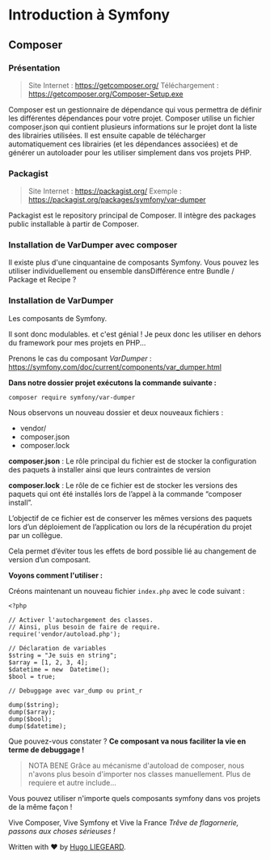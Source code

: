 ﻿# Introduction à Symfony
## Composer
### Présentation

> Site Internet : https://getcomposer.org/
> Téléchargement : https://getcomposer.org/Composer-Setup.exe

Composer est un gestionnaire de dépendance qui vous permettra de définir les différentes dépendances pour votre projet. Composer utilise un fichier composer.json qui contient plusieurs informations sur le projet dont la liste des librairies utilisées. Il est ensuite capable de télécharger automatiquement ces librairies (et les dépendances associées) et de générer un autoloader pour les utiliser simplement dans vos projets PHP.

### Packagist

> Site Internet : https://packagist.org/
> Exemple : https://packagist.org/packages/symfony/var-dumper

Packagist est le repository principal de Composer. Il intègre des packages public installable à partir de Composer.

### Installation de VarDumper avec composer

Il existe plus d'une cinquantaine de composants Symfony.
Vous pouvez les utiliser individuellement ou ensemble dansDifférence entre Bundle / Package et Recipe ?
### Installation de VarDumper
Les composants de Symfony.

Il sont donc modulables. et c'est génial !
Je peux donc les utiliser en dehors du framework pour mes projets en PHP...

Prenons le cas du composant *VarDumper* :
https://symfony.com/doc/current/components/var_dumper.html

**Dans notre dossier projet exécutons la commande suivante :**

    composer require symfony/var-dumper

Nous observons un nouveau dossier et deux nouveaux fichiers :

 - vendor/
 - composer.json
 - composer.lock

**composer.json** : Le rôle principal du fichier  est de stocker la configuration des paquets à installer ainsi que leurs contraintes de version

**composer.lock** : Le rôle de ce fichier est de stocker les versions des paquets qui ont été installés lors de l’appel à la commande “composer install”.

L’objectif de ce fichier est de conserver les mêmes versions des paquets lors d’un déploiement de l’application ou lors de la récupération du projet par un collègue.

Cela permet d’éviter tous les effets de bord possible lié au changement de version d’un composant.

**Voyons comment l'utiliser :**

Créons maintenant un nouveau fichier `index.php` avec le code suivant :

    <?php
    
    // Activer l'autochargement des classes.
    // Ainsi, plus besoin de faire de require.
    require('vendor/autoload.php');
    
    // Déclaration de variables
    $string = "Je suis en string";
    $array = [1, 2, 3, 4];
    $datetime = new  Datetime();
    $bool = true;
    
    // Debuggage avec var_dump ou print_r
    
    dump($string);
    dump($array);
    dump($bool);
    dump($datetime);

Que pouvez-vous constater ?
**Ce composant va nous faciliter la vie en terme de debuggage !**

> NOTA BENE Grâce au mécanisme d'autoload de composer, nous n'avons plus besoin d'importer nos classes manuellement. Plus de requiere et autre include...

Vous pouvez utiliser n'importe quels composants symfony dans vos projets de la même façon !

Vive Composer, Vive Symfony et Vive la France 
*Trêve de flagornerie, passons aux choses sérieuses !*

Written with ❤️ by [Hugo LIEGEARD](https://github.com/hugoliegeard).
